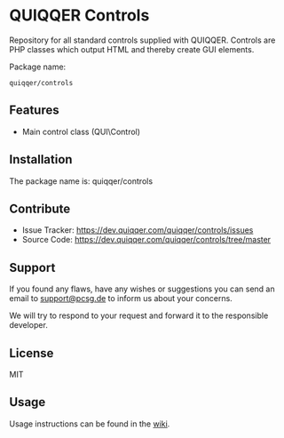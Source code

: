 QUIQQER Controls
========

Repository for all standard controls supplied with QUIQQER.
Controls are PHP classes which output HTML and thereby create GUI elements.

Package name:

    quiqqer/controls



Features
--------

- Main control class (QUI\Control)


Installation
------------

The package name is: quiqqer/controls


Contribute
----------

- Issue Tracker: https://dev.quiqqer.com/quiqqer/controls/issues
- Source Code: https://dev.quiqqer.com/quiqqer/controls/tree/master


Support
-------

If you found any flaws, have any wishes or suggestions you can send an email
to support@pcsg.de to inform us about your concerns.  

We will try to respond to your request and forward it to the responsible developer.


License
-------

MIT


Usage
-----

Usage instructions can be found in the [wiki](https://dev.quiqqer.com/quiqqer/controls/wikis/usage).